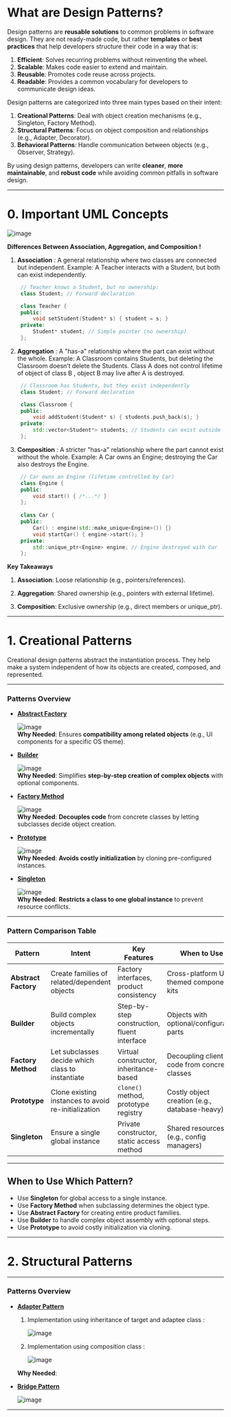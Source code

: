 # **What are Design Patterns?**

Design patterns are **reusable solutions** to common problems in software design. They are not ready-made code, but rather **templates** or **best practices** that help developers structure their code in a way that is:

1. **Efficient**: Solves recurring problems without reinventing the wheel.
2. **Scalable**: Makes code easier to extend and maintain.
3. **Reusable**: Promotes code reuse across projects.
4. **Readable**: Provides a common vocabulary for developers to communicate design ideas.

Design patterns are categorized into three main types based on their intent:

1. **Creational Patterns**: Deal with object creation mechanisms (e.g., Singleton, Factory Method).
2. **Structural Patterns**: Focus on object composition and relationships (e.g., Adapter, Decorator).
3. **Behavioral Patterns**: Handle communication between objects (e.g., Observer, Strategy).

By using design patterns, developers can write **cleaner**, **more maintainable**, and **robust code** while avoiding common pitfalls in software design.

---

# 0. Important UML Concepts

![image](https://github.com/user-attachments/assets/70169a71-86fc-4959-97e5-ac47e8b42e10)

**Differences Between Association, Aggregation, and Composition !**

1. **Association** : A general relationship where two classes are connected but independent. Example: A Teacher interacts with a Student, but both can exist independently.

   ```cpp
    // Teacher knows a Student, but no ownership:
    class Student; // Forward declaration

    class Teacher {
    public:
        void setStudent(Student* s) { student = s; }
    private:
        Student* student; // Simple pointer (no ownership)
    };
   ```

2. **Aggregation** : A "has-a" relationship where the part can exist without the whole. Example: A Classroom contains Students, but deleting the Classroom doesn’t delete the Students. Class A does not control lifetime of object of class B , object B may live after A is destroyed.

   ```cpp
    // Classroom has Students, but they exist independently
    class Student; // Forward declaration

    class Classroom {
    public:
        void addStudent(Student* s) { students.push_back(s); }
    private:
        std::vector<Student*> students; // Students can exist outside
    };
   ```

3. **Composition** : A stricter "has-a" relationship where the part cannot exist without the whole. Example: A Car owns an Engine; destroying the Car also destroys the Engine.

   ```cpp
    // Car owns an Engine (lifetime controlled by Car)
    class Engine {
    public:
        void start() { /*...*/ }
    };
    
    class Car {
    public:
        Car() : engine(std::make_unique<Engine>()) {}
        void startCar() { engine->start(); }
    private:
        std::unique_ptr<Engine> engine; // Engine destroyed with Car
    };
   ```

**Key Takeaways**

1. **Association**: Loose relationship (e.g., pointers/references).

2. **Aggregation**: Shared ownership (e.g., pointers with external lifetime).

3. **Composition**: Exclusive ownership (e.g., direct members or unique_ptr).

---

# 1. Creational Patterns

Creational design patterns abstract the instantiation process. They help make a system independent of how its objects are created, composed, and represented.

---

### **Patterns Overview**

- **[Abstract Factory](./Creational/Abstract_Factory.cpp)**
  
  ![image](https://github.com/user-attachments/assets/5058b9c6-8163-44a7-8080-feda18f55406)  
  **Why Needed**: Ensures **compatibility among related objects** (e.g., UI components for a specific OS theme).  

- **[Builder](./Creational/Builder.cpp)**
  
  ![image](https://github.com/user-attachments/assets/8e7a7c24-c860-4fc1-be2b-a3f9679fac65)  
  **Why Needed**: Simplifies **step-by-step creation of complex objects** with optional components.   

- **[Factory Method](./Creational/Factory_Method.cpp)**
  
  ![image](https://github.com/user-attachments/assets/c2ca6208-953c-4ae7-9331-939929de3848)  
  **Why Needed**: **Decouples code** from concrete classes by letting subclasses decide object creation.  

- **[Prototype](./Creational/Prototype.cpp)**
  
  ![image](https://github.com/user-attachments/assets/fe6bcd08-1e83-40cb-8eab-9ff07862a421)  
  **Why Needed**: **Avoids costly initialization** by cloning pre-configured instances.  

- **[Singleton](./Creational/Singleton.cpp)**
  
  ![image](https://github.com/user-attachments/assets/bb2687cf-b62c-4e3e-a5c7-4098f1b0d2dd)  
  **Why Needed**: **Restricts a class to one global instance** to prevent resource conflicts.
  
---

### **Pattern Comparison Table**

| Pattern          | Intent                                                                 | Key Features                                  | When to Use                                      |
|------------------|-----------------------------------------------------------------------|----------------------------------------------|--------------------------------------------------|
| **Abstract Factory** | Create families of related/dependent objects                        | Factory interfaces, product consistency      | Cross-platform UI, themed component kits         |
| **Builder**      | Build complex objects incrementally                                   | Step-by-step construction, fluent interface  | Objects with optional/configurable parts         |
| **Factory Method** | Let subclasses decide which class to instantiate                     | Virtual constructor, inheritance-based       | Decoupling client code from concrete classes     |
| **Prototype**    | Clone existing instances to avoid re-initialization                   | `clone()` method, prototype registry         | Costly object creation (e.g., database-heavy)    |
| **Singleton**    | Ensure a single global instance                                       | Private constructor, static access method    | Shared resources (e.g., config managers)         |

---

## When to Use Which Pattern?
- Use **Singleton** for global access to a single instance.  
- Use **Factory Method** when subclassing determines the object type.  
- Use **Abstract Factory** for creating entire product families.  
- Use **Builder** to handle complex object assembly with optional steps.  
- Use **Prototype** to avoid costly initialization via cloning.  

---

# 2. Structural Patterns

---

### **Patterns Overview**

- **[Adapter Pattern](./Structural/adapter.cpp)**

   1. Implementation using inheritance of target and adaptee class : 
      
      ![image](https://github.com/user-attachments/assets/00312613-19ab-4613-99a7-140df51368ca)

   2. Implementation using composition class :

      ![image](https://github.com/user-attachments/assets/cdfc577e-95ef-4ff6-9c77-f605f22934a5)

  
  **Why Needed**: 

- **[Bridge Pattern](./Structural/bridge.cpp)**
  
   ![image](https://github.com/user-attachments/assets/9a455a4a-cf5b-4bfb-bfef-bc8eca5a0c5b)

---

